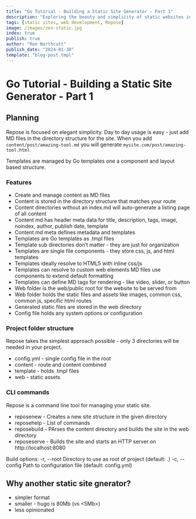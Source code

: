 ```yaml
---
title: "Go Tutorial - Building a Static Site Generator - Part 1"
description: "Exploring the beauty and simplicity of static websites in the modern web era."
tags: [static sites, web development, Repose]
image: /images/zen-static.jpg
index: true
publish: true
author: "Ron Northcutt"
publish_date: "2024-01-30"
template: "blog-post.tmpl"
---
```


# Go Tutorial - Building a Static Site Generator - Part  1
## Planning
Repose is focused on elegant simplicity. Day to day usage is easy - just add MD files in the directory structure for the site. When you add `content/post/amazing-tool.md` you will generate
`mysite.com/post/amazing-tool.html`

Templates are managed by Go templates one a component and layout based structure.

### Features
- Create and manage content as MD files
- Content is stored in the directory structure that matches your route
- Content directories without an index.md will auto-generate a listing page of all content
- Content md has header meta data for title, description, tags, image, noindex, author, publish date, template
- Content md meta defines metadata and templates
- Templates are Go templates as .tmpl files
- Template sub directories don’t matter - they are just for organization
- Templates are single file components - they store css, js, and html templates
- Templates ideally resolve to HTML5 with inline css/js
- Templates can resolve to custom web elements
MD files use components to extend default formatting
- Templates can define MD tags for rendering - like video, slider, or button
- Web folder is the web/public root for the website to be served from
- Web folder holds the static files and assets like images, common css, common js, specific html routes
- Generated static files are stored in the web directory
- Config file holds any system options or configuration

### Project folder structure
Repose takes the simplest approach possible - only 3 directories will be needed in your project. 

- config.yml - single config file in the root
- content - route and content combined
- template - holds .tmpl files 
- web - static assets

### CLI commands
Repose is a command line tool for managing your static site. 

- reposenew      - Creates a new site structure in the given directory
- reposehelp      - List of commands
- reposebuild     - PArses the content directory and builds the site in the web directory
- reposeserve    - Builds the site and starts an HTTP server on http://localhost:8080


Build options:
    -r, --root <ROOT> Directory to use as root of project (default: .)
    -c, --config <CONFIG> Path to configuration file (default: config.yml)

## Why another static site gnerator?
- simpler format
- smaller - hugo is 80Mb  (vs <5Mb>)
- less opinionated







